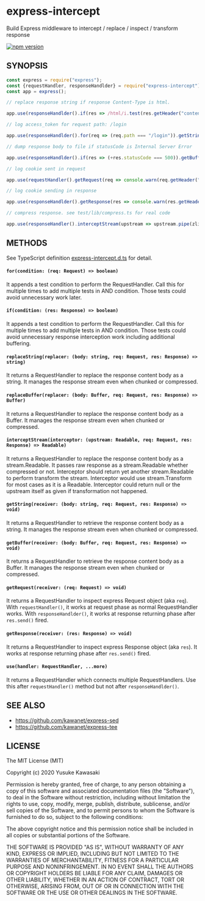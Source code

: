 # express-intercept

Build Express middleware to intercept / replace / inspect / transform response

[![npm version](https://badge.fury.io/js/express-intercept.svg)](https://www.npmjs.com/package/express-intercept)

## SYNOPSIS

```js
const express = require("express");
const {requestHandler, responseHandlder} = require("express-intercept");
const app = express();

// replace response string if response Content-Type is html.

app.use(responseHandlder().if(res => /html/i.test(res.getHeader("content-type"))).replaceString(body => body.replace(/MacBook/g, "Surface")));

// log access_token for request path: /login

app.use(responseHandlder().for(req => (req.path === "/login")).getString(body => console.warn(JSON.parse(body).access_token)));

// dump response body to file if statusCode is Internal Server Error

app.use(responseHandlder().if(res => (+res.statusCode === 500)).getBuffer(body => fs.promises.writeFile("debug", body)));

// log cookie sent in request

app.use(requestHandler().getRequest(req => console.warn(req.getHeader("cookie"))));

// log cookie sending in response

app.use(responseHandlder().getResponse(res => console.warn(res.getHeader("set-cookie"))));

// compress response. see test/lib/compress.ts for real code

app.use(responseHandler().interceptStream(upstream => upstream.pipe(zlib.createBrotliCompress())));
```

## METHODS

See TypeScript definition
[express-intercept.d.ts](https://github.com/kawanet/express-intercept/blob/master/types/express-intercept.d.ts)
for detail.

#### `for(condition: (req: Request) => boolean)`

It appends a test condition to perform the RequestHandler.
Call this for multiple times to add multiple tests in AND condition.
Those tests could avoid unnecessary work later.

#### `if(condition: (res: Response) => boolean)`

It appends a test condition to perform the RequestHandler.
Call this for multiple times to add multiple tests in AND condition.
Those tests could avoid unnecessary response interception work including additional buffering.

#### `replaceString(replacer: (body: string, req: Request, res: Response) => string)`

It returns a RequestHandler to replace the response content body as a string.
It manages the response stream even when chunked or compressed.

#### `replaceBuffer(replacer: (body: Buffer, req: Request, res: Response) => Buffer)`

It returns a RequestHandler to replace the response content body as a Buffer.
It manages the response stream even when chunked or compressed.

#### `interceptStream(interceptor: (upstream: Readable, req: Request, res: Response) => Readable)`

It returns a RequestHandler to replace the response content body as a stream.Readable.
It passes raw response as a stream.Readable whether compressed or not.
Interceptor should return yet another stream.Readable to perform transform the stream.
Interceptor would use stream.Transform for most cases as it is a Readable.
Interceptor could return null or the upstream itself as given if transformation not happened.

#### `getString(receiver: (body: string, req: Request, res: Response) => void)`

It returns a RequestHandler to retrieve the response content body as a string.
It manages the response stream even when chunked or compressed.

#### `getBuffer(receiver: (body: Buffer, req: Request, res: Response) => void)`

It returns a RequestHandler to retrieve the response content body as a Buffer.
It manages the response stream even when chunked or compressed.

#### `getRequest(receiver: (req: Request) => void)`

It returns a RequestHandler to inspect express Request object (aka `req`).
With `requestHandler()`, it works at request phase as normal RequestHandler works.
With `responseHandlder()`, it works at response returning phase after `res.send()` fired.

#### `getResponse(receiver: (res: Response) => void)`

It returns a RequestHandler to inspect express Response object (aka `res`).
It works at response returning phase after `res.send()` fired.

#### `use(handler: RequestHandler, ...more)`

It returns a RequestHandler which connects multiple RequestHandlers.
Use this after `requestHandler()` method but not after `responseHandlder()`.

## SEE ALSO

- https://github.com/kawanet/express-sed
- https://github.com/kawanet/express-tee

## LICENSE

The MIT License (MIT)

Copyright (c) 2020 Yusuke Kawasaki

Permission is hereby granted, free of charge, to any person obtaining a copy
of this software and associated documentation files (the "Software"), to deal
in the Software without restriction, including without limitation the rights
to use, copy, modify, merge, publish, distribute, sublicense, and/or sell
copies of the Software, and to permit persons to whom the Software is
furnished to do so, subject to the following conditions:

The above copyright notice and this permission notice shall be included in all
copies or substantial portions of the Software.

THE SOFTWARE IS PROVIDED "AS IS", WITHOUT WARRANTY OF ANY KIND, EXPRESS OR
IMPLIED, INCLUDING BUT NOT LIMITED TO THE WARRANTIES OF MERCHANTABILITY,
FITNESS FOR A PARTICULAR PURPOSE AND NONINFRINGEMENT. IN NO EVENT SHALL THE
AUTHORS OR COPYRIGHT HOLDERS BE LIABLE FOR ANY CLAIM, DAMAGES OR OTHER
LIABILITY, WHETHER IN AN ACTION OF CONTRACT, TORT OR OTHERWISE, ARISING FROM,
OUT OF OR IN CONNECTION WITH THE SOFTWARE OR THE USE OR OTHER DEALINGS IN THE
SOFTWARE.
